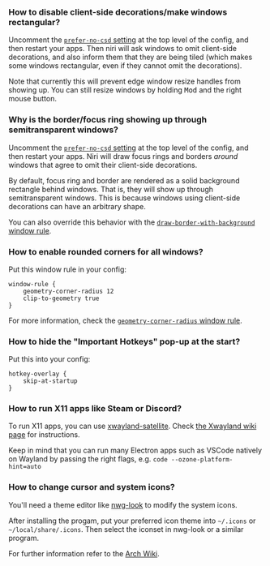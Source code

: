 ### How to disable client-side decorations/make windows rectangular?

Uncomment the [`prefer-no-csd` setting](./Configuration:-Miscellaneous.md#prefer-no-csd) at the top level of the config, and then restart your apps.
Then niri will ask windows to omit client-side decorations, and also inform them that they are being tiled (which makes some windows rectangular, even if they cannot omit the decorations).

Note that currently this will prevent edge window resize handles from showing up.
You can still resize windows by holding <kbd>Mod</kbd> and the right mouse button.

### Why is the border/focus ring showing up through semitransparent windows?

Uncomment the [`prefer-no-csd` setting](./Configuration:-Miscellaneous.md#prefer-no-csd) at the top level of the config, and then restart your apps.
Niri will draw focus rings and borders *around* windows that agree to omit their client-side decorations.

By default, focus ring and border are rendered as a solid background rectangle behind windows.
That is, they will show up through semitransparent windows.
This is because windows using client-side decorations can have an arbitrary shape.

You can also override this behavior with the [`draw-border-with-background` window rule](./Configuration:-Window-Rules.md#draw-border-with-background).

### How to enable rounded corners for all windows?

Put this window rule in your config:

```kdl
window-rule {
    geometry-corner-radius 12
    clip-to-geometry true
}
```

For more information, check the [`geometry-corner-radius` window rule](./Configuration:-Window-Rules.md#geometry-corner-radius).

### How to hide the "Important Hotkeys" pop-up at the start?

Put this into your config:

```kdl
hotkey-overlay {
    skip-at-startup
}
```

### How to run X11 apps like Steam or Discord?

To run X11 apps, you can use [xwayland-satellite](https://github.com/Supreeeme/xwayland-satellite).
Check [the Xwayland wiki page](./Xwayland.md) for instructions.

Keep in mind that you can run many Electron apps such as VSCode natively on Wayland by passing the right flags, e.g. `code --ozone-platform-hint=auto`

### How to change cursor and system icons?

You'll need a theme editor like [nwg-look](https://github.com/nwg-piotr/nwg-look) to modify the system icons.

After installing the progam, put your preferred icon theme into
`~/.icons` or `~/local/share/.icons`. Then select the iconset in nwg-look or a similar program.

For further information refer to the [Arch Wiki](https://wiki.archlinux.org/title/Icons).